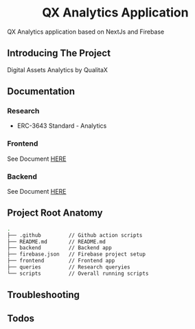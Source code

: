 <h1 align="center">
  QX Analytics Application
</h1>

QX Analytics application based on NextJs and Firebase

## Introducing The Project

Digital Assets Analytics by QualitaX

## Documentation

### Research

- ERC-3643 Standard - Analytics

### Frontend

See Document [HERE](frontend/README.md)

### Backend

See Document [HERE](backend/README.md)

## Project Root Anatomy

```bash
.
├── .github         // Github action scripts
├── README.md       // README.md
├── backend         // Backend app
├── firebase.json   // Firebase project setup
├── frontend        // Frontend app
├── queries         // Research queryies
└── scripts         // Overall running scripts
```

## Troubleshooting

## Todos
